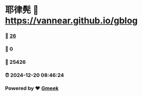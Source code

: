 # 耶律髡 :link: https://vannear.github.io/gblog 
### :page_facing_up: [26](https://vannear.github.io/gblog/tag.html) 
### :speech_balloon: 0 
### :hibiscus: 25426 
### :alarm_clock: 2024-12-20 08:46:24 
### Powered by :heart: [Gmeek](https://github.com/Meekdai/Gmeek)
